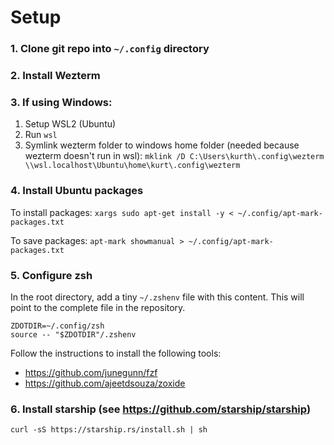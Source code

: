 # Setup

### 1. Clone git repo into `~/.config` directory

### 2. Install Wezterm

### 3. If using Windows:

1. Setup WSL2 (Ubuntu)
2. Run `wsl`
3. Symlink wezterm folder to windows home folder (needed because wezterm doesn't run in wsl): `mklink /D C:\Users\kurth\.config\wezterm \\wsl.localhost\Ubuntu\home\kurt\.config\wezterm`

### 4. Install Ubuntu packages

To install packages: `xargs sudo apt-get install -y < ~/.config/apt-mark-packages.txt`

To save packages: `apt-mark showmanual > ~/.config/apt-mark-packages.txt`

### 5. Configure zsh

In the root directory, add a tiny `~/.zshenv` file with this content. This will point to the complete file in the repository.
```
ZDOTDIR=~/.config/zsh
source -- "$ZDOTDIR"/.zshenv
```

Follow the instructions to install the following tools:
- https://github.com/junegunn/fzf
- https://github.com/ajeetdsouza/zoxide

### 6. Install starship (see https://github.com/starship/starship)

`curl -sS https://starship.rs/install.sh | sh`
